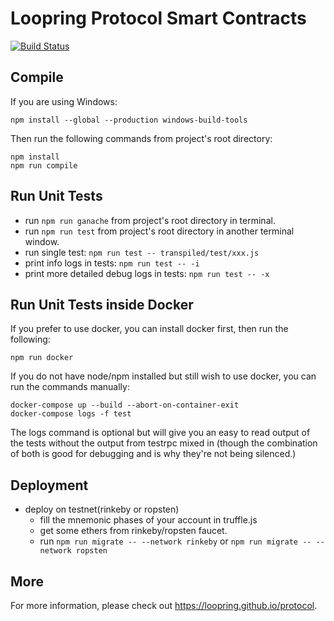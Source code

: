 # Loopring Protocol Smart Contracts
[![Build Status](https://travis-ci.com/Loopring/protocol2.svg?token=LFU5xhzys581aWFBPai3&branch=master)](https://travis-ci.com/Loopring/protocol2)

## Compile


If you are using Windows:
```
npm install --global --production windows-build-tools
```

Then run the following commands from project's root directory:

```
npm install
npm run compile
```

## Run Unit Tests
* run `npm run ganache` from project's root directory in terminal.
* run `npm run test` from project's root directory in another terminal window.
* run single test: `npm run test -- transpiled/test/xxx.js`
* print info logs in tests: `npm run test -- -i`
* print more detailed debug logs in tests: `npm run test -- -x`

## Run Unit Tests inside Docker

If you prefer to use docker, you can install docker first, then run the following:

```
npm run docker
```

If you do not have node/npm installed but still wish to use docker, you can run the commands manually:

```
docker-compose up --build --abort-on-container-exit
docker-compose logs -f test
```

The logs command is optional but will give you an easy to read output of the tests without the output from testrpc mixed in (though the combination of both is good for debugging and is why they're not being silenced.)

## Deployment
* deploy on testnet(rinkeby or ropsten)
    - fill the mnemonic phases of your account in truffle.js 
    - get some ethers from rinkeby/ropsten faucet.
    - run `npm run migrate -- --network rinkeby` or `npm run migrate -- --network ropsten`

## More
For more information, please check out https://loopring.github.io/protocol.
